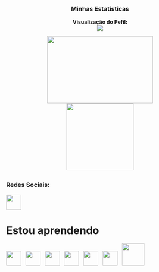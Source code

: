 
  
##
<h3 align="center"> Minhas Estatísticas</h3>
 <p align="center" >   
  <strong>Visualização do Pefil:</strong>
  <br>
  <img src="https://profile-counter.glitch.me/gustavogarciaps/count.svg" />  
 </p>
 
 <div align="center">
  <a href="https://github.com/gustavogarciaps"></a>
  <img height="180em" width="75%" src="https://github-readme-stats.vercel.app/api?username=gustavogarciaps&show_icons=true&theme=gruvbox&include_all_commits=true&count_private=true"/>
  <img height="180em" src="https://github-readme-stats.vercel.app/api/top-langs/?username=gustavogarciaps&layout=compact&langs_count=7&theme=gruvbox"/>
</div>
 
##
 <h3> Redes Sociais: </h3>
  <div>
   <a href="https://www.linkedin.com/in/gustavo-garcia-de-sousa" target="_blank"><img width="40px" src="https://cdn.jsdelivr.net/gh/devicons/devicon/icons/linkedin/linkedin-original.svg" target="_blank"></a> 
  </div>
 
  
# Estou aprendendo

<img src="https://cdn.jsdelivr.net/gh/devicons/devicon/icons/java/java-original.svg" width="40" height="40"/>&nbsp;&nbsp;&nbsp;<img src="https://cdn.jsdelivr.net/gh/devicons/devicon/icons/php/php-original.svg" width="40" height="40"/>&nbsp;&nbsp;&nbsp;<img src="https://cdn.jsdelivr.net/gh/devicons/devicon/icons/javascript/javascript-original.svg" width="40" height="40"/>&nbsp;&nbsp;&nbsp;<img src="https://cdn.jsdelivr.net/gh/devicons/devicon/icons/html5/html5-original.svg" width="40" height="40"/>&nbsp;&nbsp;&nbsp;<img src="https://cdn.jsdelivr.net/gh/devicons/devicon/icons/css3/css3-original.svg" width="40" height="40"/>&nbsp;&nbsp;&nbsp;<img src="https://cdn.jsdelivr.net/gh/devicons/devicon/icons/git/git-original.svg" width="40" height="40"/>&nbsp;&nbsp;&nbsp;<img src="https://cdn.jsdelivr.net/gh/devicons/devicon/icons/groovy/groovy-original.svg" width="60" height="60"/>   

